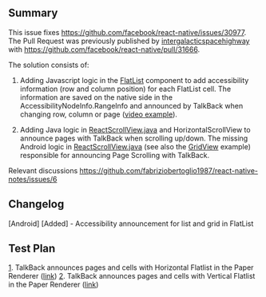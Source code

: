 ## Summary

This issue fixes https://github.com/facebook/react-native/issues/30977.
The Pull Request was previously published by [intergalacticspacehighway][13] with https://github.com/facebook/react-native/pull/31666.

The solution consists of:

1. Adding Javascript logic in the [FlatList][14] component to add accessibility information (row and column position) for each FlatList cell.
The information are saved on the native side in the AccessibilityNodeInfo.RangeInfo and announced by TalkBack when changing row, column or page ([video example][12]).

2. Adding Java logic in [ReactScrollView.java][10] and HorizontalScrollView to announce pages with TalkBack when scrolling up/down.
The missing Android logic in [ReactScrollView.java][10] (see also the [GridView][11] example) responsible for announcing Page Scrolling with TalkBack.

Relevant discussions https://github.com/fabriziobertoglio1987/react-native-notes/issues/6


## Changelog

[Android] [Added] - Accessibility announcement for list and grid in FlatList

## Test Plan

[1]. TalkBack announces pages and cells with Horizontal Flatlist in the Paper Renderer ([link][1])
[2]. TalkBack announces pages and cells with Vertical Flatlist in the Paper Renderer ([link][2])

[1]: https://github.com/fabriziobertoglio1987/react-native-notes/issues/6#issuecomment-1050452894
[2]: https://github.com/fabriziobertoglio1987/react-native-notes/issues/6#issuecomment-1050462465


[10]:https://github.com/aosp-mirror/platform_frameworks_base/blob/1ac46f932ef88a8f96d652580d8105e361ffc842/core/java/android/widget/AdapterView.java#L1027-L1029 "GridView.java method responsible for calling setFromIndex and setToIndex"
[11]:https://github.com/fabriziobertoglio1987/react-native-notes/issues/6#issuecomment-1042518901 "test case on Android GridView"
[12]:https://github.com/fabriziobertoglio1987/react-native-notes/issues/6#issuecomment-1050452894 "TalkBack announces pages and cells with Horizontal Flatlist in the Paper Renderer" 
[13]:https://github.com/intergalacticspacehighway "github intergalacticspacehighway"
[14]:https://github.com/fabriziobertoglio1987/react-native/blob/80acf523a4410adac8005d5c9472fb87f78e12ee/Libraries/Lists/FlatList.js#L617-L636 "FlatList accessibilityCollectionItem"
